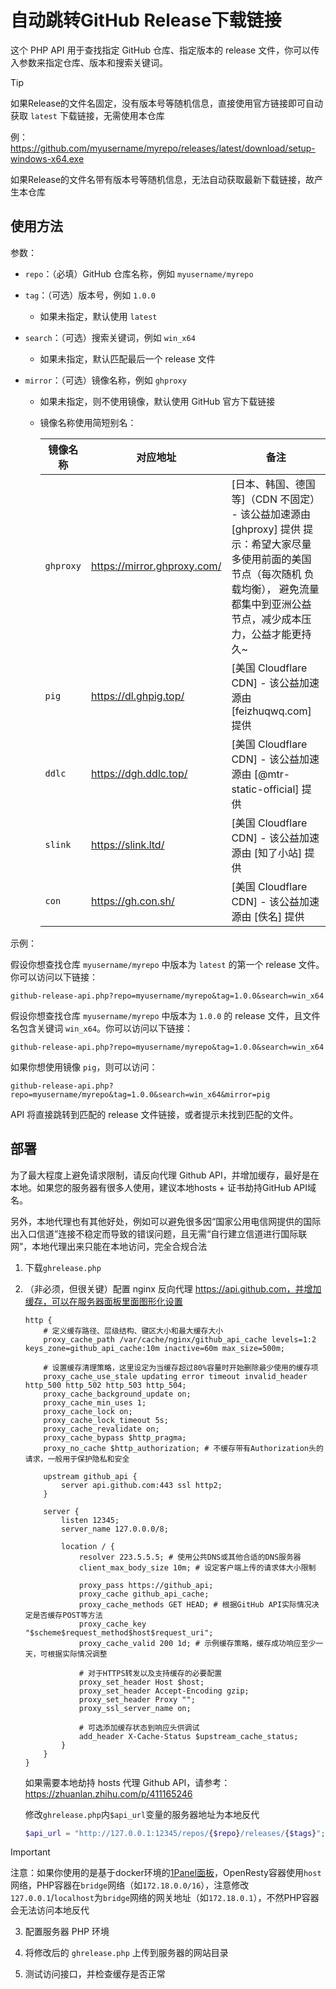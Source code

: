 # 自动跳转GitHub Release下载链接

这个 PHP API 用于查找指定 GitHub 仓库、指定版本的 release 文件，你可以传入参数来指定仓库、版本和搜索关键词。

> [!TIP]
> 如果Release的文件名固定，没有版本号等随机信息，直接使用官方链接即可自动获取 `latest` 下载链接，无需使用本仓库
>
> 例：https://github.com/myusername/myrepo/releases/latest/download/setup-windows-x64.exe
>
> 如果Release的文件名带有版本号等随机信息，无法自动获取最新下载链接，故产生本仓库

## 使用方法

参数：

- `repo`：（必填）GitHub 仓库名称，例如 `myusername/myrepo`

- `tag`：（可选）版本号，例如 `1.0.0`

  - 如果未指定，默认使用 `latest`

- `search`：（可选）搜索关键词，例如 `win_x64`

  - 如果未指定，默认匹配最后一个 release 文件

- `mirror`：（可选）镜像名称，例如 `ghproxy`

  - 如果未指定，则不使用镜像，默认使用 GitHub 官方下载链接

  - 镜像名称使用简短别名：

    | 镜像名称  | 对应地址                    | 备注                                                         |
    | --------- | --------------------------- | ------------------------------------------------------------ |
    | `ghproxy` | https://mirror.ghproxy.com/ | [日本、韩国、德国等]（CDN 不固定） - 该公益加速源由 [ghproxy] 提供 提示：希望大家尽量多使用前面的美国节点（每次随机 负载均衡）， 避免流量都集中到亚洲公益节点，减少成本压力，公益才能更持久~ |
    | `pig`     | https://dl.ghpig.top/       | [美国 Cloudflare CDN] - 该公益加速源由 [feizhuqwq.com] 提供  |
    | `ddlc`    | https://dgh.ddlc.top/       | [美国 Cloudflare CDN] - 该公益加速源由 [@mtr-static-official] 提供 |
    | `slink`   | https://slink.ltd/          | [美国 Cloudflare CDN] - 该公益加速源由 [知了小站] 提供       |
    | `con`     | https://gh.con.sh/          | [美国 Cloudflare CDN] - 该公益加速源由 [佚名] 提供           |

示例：

假设你想查找仓库 `myusername/myrepo` 中版本为 `latest` 的第一个 release 文件。你可以访问以下链接：

```
github-release-api.php?repo=myusername/myrepo&tag=1.0.0&search=win_x64
```

假设你想查找仓库 `myusername/myrepo` 中版本为 `1.0.0` 的 release 文件，且文件名包含关键词 `win_x64`。你可以访问以下链接：

```
github-release-api.php?repo=myusername/myrepo&tag=1.0.0&search=win_x64
```

如果你想使用镜像 `pig`，则可以访问：

```
github-release-api.php?repo=myusername/myrepo&tag=1.0.0&search=win_x64&mirror=pig
```

API 将直接跳转到匹配的 release 文件链接，或者提示未找到匹配的文件。

## 部署

为了最大程度上避免请求限制，请反向代理 Github API，并增加缓存，最好是在本地。如果您的服务器有很多人使用，建议本地hosts + 证书劫持GitHub API域名。

另外，本地代理也有其他好处，例如可以避免很多因“国家公用电信网提供的国际出入口信道”连接不稳定而导致的错误问题，且无需“自行建立信道进行国际联网”，本地代理出来只能在本地访问，完全合规合法

1. 下载`ghrelease.php`

2. （非必须，但很关键）配置 nginx 反向代理 https://api.github.com，并增加缓存，可以在服务器面板里面图形化设置

   ```nginx
   http {
       # 定义缓存路径、层级结构、键区大小和最大缓存大小
       proxy_cache_path /var/cache/nginx/github_api_cache levels=1:2 keys_zone=github_api_cache:10m inactive=60m max_size=500m;
   
       # 设置缓存清理策略，这里设定为当缓存超过80%容量时开始删除最少使用的缓存项
       proxy_cache_use_stale updating error timeout invalid_header http_500 http_502 http_503 http_504;
       proxy_cache_background_update on;
       proxy_cache_min_uses 1;
       proxy_cache_lock on;
       proxy_cache_lock_timeout 5s;
       proxy_cache_revalidate on;
       proxy_cache_bypass $http_pragma;
       proxy_no_cache $http_authorization; # 不缓存带有Authorization头的请求，一般用于保护隐私和安全
   
       upstream github_api {
           server api.github.com:443 ssl http2;
       }
   
       server {
           listen 12345;
           server_name 127.0.0.0/8;
   
           location / {
               resolver 223.5.5.5; # 使用公共DNS或其他合适的DNS服务器
               client_max_body_size 10m; # 设定客户端上传的请求体大小限制
   
               proxy_pass https://github_api;
               proxy_cache github_api_cache;
               proxy_cache_methods GET HEAD; # 根据GitHub API实际情况决定是否缓存POST等方法
               proxy_cache_key "$scheme$request_method$host$request_uri";
               proxy_cache_valid 200 1d; # 示例缓存策略，缓存成功响应至少一天，可根据实际情况调整
   
               # 对于HTTPS转发以及支持缓存的必要配置
               proxy_set_header Host $host;
               proxy_set_header Accept-Encoding gzip;
               proxy_set_header Proxy "";
               proxy_ssl_server_name on;
   
               # 可选添加缓存状态到响应头供调试
               add_header X-Cache-Status $upstream_cache_status;
           }
       }
   }
   ```

   如果需要本地劫持 hosts 代理 Github API，请参考：https://zhuanlan.zhihu.com/p/411165246

   修改`ghrelease.php`内`$api_url`变量的服务器地址为本地反代

   ```php
   $api_url = "http://127.0.0.1:12345/repos/{$repo}/releases/{$tags}";
   ```

> [!IMPORTANT]
> 注意：如果你使用的是基于docker环境的[1Panel面板](https://github.com/1Panel-dev/1Panel)，OpenResty容器使用`host`网络，PHP容器在`bridge`网络（如`172.18.0.0/16`），注意修改`127.0.0.1`/`localhost`为`bridge`网络的网关地址（如`172.18.0.1`），不然PHP容器会无法访问本地反代

3. 配置服务器 PHP 环境

4. 将修改后的 `ghrelease.php` 上传到服务器的网站目录

5. 测试访问接口，并检查缓存是否正常